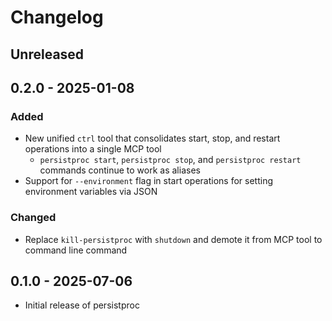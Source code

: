 # Changelog

<!-- loosely based on https://keepachangelog.com/en/1.0.0/ -->

## Unreleased

## 0.2.0 - 2025-01-08

### Added

- New unified `ctrl` tool that consolidates start, stop, and restart operations into a single MCP tool
    - `persistproc start`, `persistproc stop`, and `persistproc restart` commands continue to work as aliases
- Support for `--environment` flag in start operations for setting environment variables via JSON

### Changed

- Replace `kill-persistproc` with `shutdown` and demote it from MCP tool to command line command

## 0.1.0 - 2025-07-06

- Initial release of persistproc